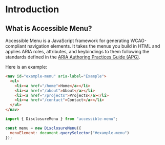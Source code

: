 # Introduction

## What is Accessible Menu?

Accessible Menu is a JavaScript framework for generating WCAG-compliant navigation elements. It takes the menus you build in HTML and applies ARIA roles, attributes, and keybindings to them following the standards defined in the [ARIA Authoring Practices Guide (APG)](https://w3.org/WAI/ARIA/apg/).

Here is an example:

```html
<nav id="example-menu" aria-label="Example">
  <ul>
    <li><a href="/home">Home</a></li>
    <li><a href="/about">About</a></li>
    <li><a href="/projects">Projects</a></li>
    <li><a href="/contact">Contact</a></li>
  </ul>
</nav>
```

```js
import { DisclosureMenu } from "accessible-menu";

const menu = new DisclosureMenu({
  menuElement: document.querySelector("#example-menu")
});
```
